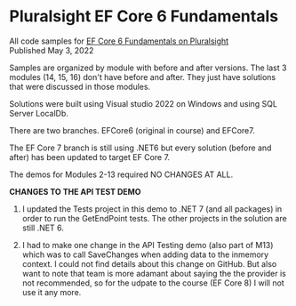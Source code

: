 # Pluralsight EF Core 6 Fundamentals  
All code samples for [EF Core 6 Fundamentals on Pluralsight](https://pluralsight.pxf.io/EFCore6)  
Published May 3, 2022  

Samples are organized by module with before and after versions. The last 3 modules (14, 15, 16) don't have before and after. They just have solutions that were discussed in those modules.

Solutions were built using Visual studio 2022 on Windows and using SQL Server LocalDb.

There are two branches. EFCore6 (original in course) and EFCore7.

The EF Core 7 branch is still using .NET6 but every solution (before and after) has been updated to target EF Core 7.

The demos for Modules 2-13 required NO CHANGES AT ALL. 

**CHANGES TO THE API TEST DEMO**
1) I updated the Tests project in this demo to .NET 7 (and all packages) in order to run the GetEndPoint tests. The other projects in the solution are still .NET 6.

2) I had to make one change in the API Testing demo (also part of M13) which was to call SaveChanges when adding data to the inmemory context.
I could not find details about this change on GitHub. But also want to note that team is more adamant about saying the the provider is not recommended,
so for the udpate to the course (EF Core 8) I will not use it any more.


